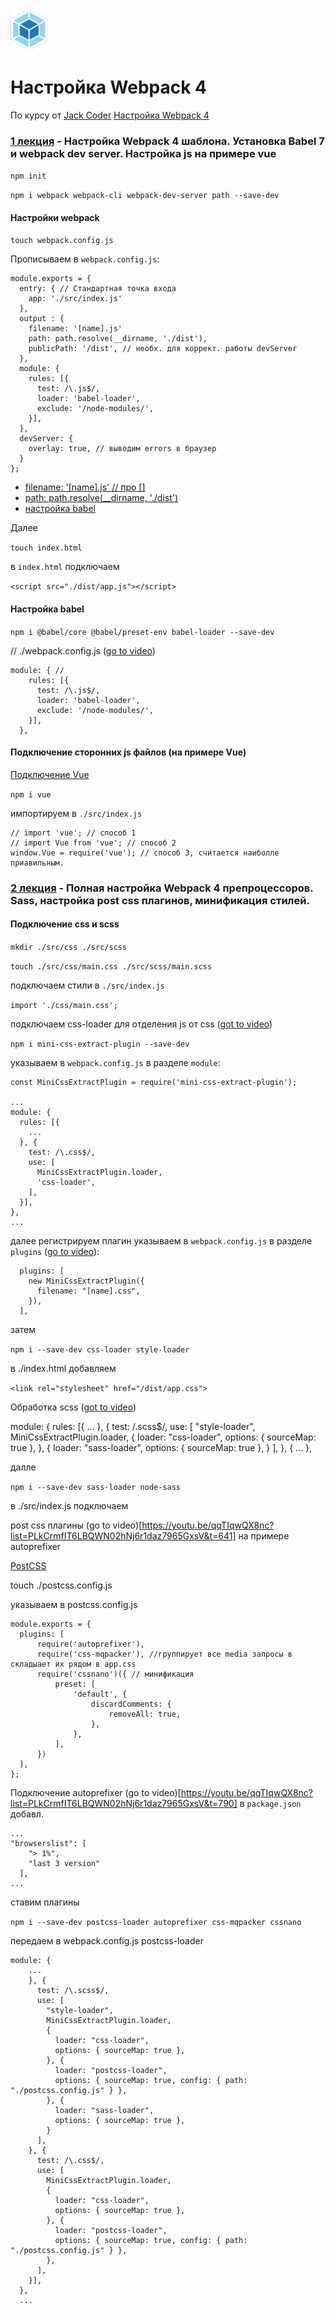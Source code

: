 ![webpack-logo](https://github.com/alex-ismailov/git-imgs/blob/master/webpack-logo-60x68.png)
# Настройка Webpack 4 

По курсу от [Jack Coder](https://www.youtube.com/channel/UCDtQ4kJos22sCdYtNDB_4Cg) [Настройка Webpack 4](https://www.youtube.com/watch?v=JcKRovPhGo8&list=PLkCrmfIT6LBQWN02hNj6r1daz7965GxsV)

### [1 лекция](https://www.youtube.com/watch?v=JcKRovPhGo8&list=PLkCrmfIT6LBQWN02hNj6r1daz7965GxsV) - Настройка Webpack 4 шаблона. Установка Babel 7 и webpack dev server. Настройка js на примере vue

`npm init`

`npm i webpack webpack-cli webpack-dev-server path --save-dev`

#### Настройки webpack

`touch webpack.config.js`

Прописываем в `webpack.config.js`:
```
module.exports = {
  entry: { // Стандартная точка входа
    app: './src/index.js'
  },
  output : {
    filename: '[name].js'
    path: path.resolve(__dirname, './dist'),
    publicPath: '/dist', // необх. для коррект. работы devServer
  },
  module: {
    rules: [{
      test: /\.js$/,
      loader: 'babel-loader',
      exclude: '/node-modules/',
    }],
  },
  devServer: {
    overlay: true, // выводим errors в браузер
  }
};
```
* [filename: '[name].js' // про []](https://youtu.be/JcKRovPhGo8?list=PLkCrmfIT6LBQWN02hNj6r1daz7965GxsV&t=858)
* [path: path.resolve(__dirname, './dist')](https://youtu.be/JcKRovPhGo8?list=PLkCrmfIT6LBQWN02hNj6r1daz7965GxsV&t=936)
* [настройка babel](https://youtu.be/JcKRovPhGo8?list=PLkCrmfIT6LBQWN02hNj6r1daz7965GxsV&t=1436)

Далее

`touch index.html`

в `index.html` подключаем

`<script src="./dist/app.js"></script>`

#### Настройка babel

`npm i @babel/core @babel/preset-env babel-loader --save-dev`

// ./webpack.config.js ([go to video](https://youtu.be/JcKRovPhGo8?list=PLkCrmfIT6LBQWN02hNj6r1daz7965GxsV&t=1436))
```
module: { //
    rules: [{
      test: /\.js$/,
      loader: 'babel-loader',
      exclude: '/node-modules/',
    }],
  },
```
#### Подключение сторонних js файлов (на примере Vue)
[Подключение Vue](https://youtu.be/JcKRovPhGo8?list=PLkCrmfIT6LBQWN02hNj6r1daz7965GxsV&t=1758)

`npm i vue`

импортируем в `./src/index.js`
```
// import 'vue'; // способ 1
// import Vue from 'vue'; // способ 2
window.Vue = require('vue'); // способ 3, считается наиболле приавильным.
```

### [2 лекция](https://www.youtube.com/watch?v=qqTIqwQX8nc&list=PLkCrmfIT6LBQWN02hNj6r1daz7965GxsV&index=2) - Полная настройка Webpack 4 препроцессоров. Sass, настройка post css плагинов, минификация стилей.

#### Подключение css и scss

`mkdir ./src/css ./src/scss`

`touch ./src/css/main.css ./src/scss/main.scss`

подключаем стили в `./src/index.js`

`import './css/main.css';`

подключаем css-loader для отделения js от css ([got to video](https://youtu.be/qqTIqwQX8nc?list=PLkCrmfIT6LBQWN02hNj6r1daz7965GxsV&t=151))

`npm i mini-css-extract-plugin --save-dev`

указываем в `webpack.config.js` в разделе `module`:

```
const MiniCssExtractPlugin = require('mini-css-extract-plugin');

...
module: {
  rules: [{
    ...
  }, {
    test: /\.css$/,
    use: [
      MiniCssExtractPlugin.loader,
      'css-loader',
    ],
  }],
},
...
```

далее регистрируем плагин указываем в `webpack.config.js` в разделе `plugins` ([go to video](https://youtu.be/qqTIqwQX8nc?list=PLkCrmfIT6LBQWN02hNj6r1daz7965GxsV&t=308)):

```
  plugins: [
    new MiniCssExtractPlugin({
      filename: "[name].css",
    }),
  ],
```
затем

`npm i --save-dev css-loader style-loader`

в ./index.html добавляем

`<link rel="stylesheet" href="/dist/app.css">`

Обработка scss ([got to video](https://youtu.be/qqTIqwQX8nc?list=PLkCrmfIT6LBQWN02hNj6r1daz7965GxsV&t=456))

module: {
    rules: [{
      ...
    }, {
      test: /\.scss$/,
      use: [
        "style-loader",
        MiniCssExtractPlugin.loader,
        {
          loader: "css-loader",
          options: { sourceMap: true },
        }, {
          loader: "sass-loader",
          options: { sourceMap: true },
        }
      ],
    }, {
    ...
  },

далле 

`npm i --save-dev sass-loader node-sass`

в ./src/index.js подключаем

post css плагины (go to video)[https://youtu.be/qqTIqwQX8nc?list=PLkCrmfIT6LBQWN02hNj6r1daz7965GxsV&t=641] на примере autoprefixer

[PostCSS](https://github.com/postcss/postcss)

touch ./postcss.config.js

указываем в postcss.config.js

```
module.exports = {
  plugins: [
      require('autoprefixer'),
      require('css-mqpacker'), //группирует все media запросы в складыает их рядом в app.css
      require('cssnano')({ // минификация
          preset: [
              'default', {
                  discardComments: {
                      removeAll: true,
                  },
              },
          ],
      })
  ],
};
```

Подключение autoprefixer (go to video)[https://youtu.be/qqTIqwQX8nc?list=PLkCrmfIT6LBQWN02hNj6r1daz7965GxsV&t=790]
в `package.json` добавл.
```
...
"browserslist": [
    "> 1%",
    "last 3 version"
  ],
...
```

ставим плагины

`npm i --save-dev postcss-loader autoprefixer css-mqpacker cssnano`

передаем в webpack.config.js postcss-loader

```
module: {
    ...
    }, {
      test: /\.scss$/,
      use: [
        "style-loader",
        MiniCssExtractPlugin.loader,
        {
          loader: "css-loader",
          options: { sourceMap: true },
        }, {
          loader: "postcss-loader",
          options: { sourceMap: true, config: { path: "./postcss.config.js" } },
        }, {
          loader: "sass-loader",
          options: { sourceMap: true },
        }
      ],
    }, {
      test: /\.css$/,
      use: [
        MiniCssExtractPlugin.loader,
        {
          loader: "css-loader",
          options: { sourceMap: true },
        }, {
          loader: "postcss-loader",
          options: { sourceMap: true, config: { path: "./postcss.config.js" } },
        },
      ],
    }],
  },
  ...
```

